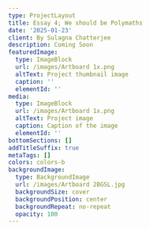 ```yaml
---
type: ProjectLayout
title: Essay 4; We should be Polymaths
date: '2025-01-23'
client: By Sulagna Chatterjee
description: Coming Soon
featuredImage:
  type: ImageBlock
  url: /images/Artboard 1x.png
  altText: Project thumbnail image
  caption: ''
  elementId: ''
media:
  type: ImageBlock
  url: /images/Artboard 1x.png
  altText: Project image
  caption: Caption of the image
  elementId: ''
bottomSections: []
addTitleSuffix: true
metaTags: []
colors: colors-b
backgroundImage:
  type: BackgroundImage
  url: /images/Artboard 2BGSL.jpg
  backgroundSize: cover
  backgroundPosition: center
  backgroundRepeat: no-repeat
  opacity: 100
---
```

